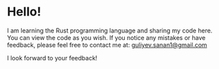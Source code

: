 # Hello!

I am learning the Rust programming language and sharing my code here. You can view the code as you wish.
If you notice any mistakes or have feedback, please feel free to contact me at: [guliyev.sanan1@gmail.com](mailto:guliyev.sanan1@gmail.com)

I look forward to your feedback!
